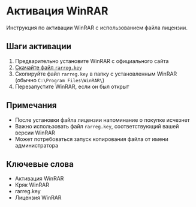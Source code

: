 # Активация WinRAR

Инструкция по активации WinRAR с использованием файла лицензии.

## Шаги активации

1. Предварительно установите WinRAR с официального сайта
2. [Скачайте файл `rarreg.key`](blob:https://github.com/83ce3442-d506-4869-9c35-5449a8a16df6) 
3. Скопируйте файл `rarreg.key` в папку с установленным WinRAR (обычно `C:\Program Files\WinRAR\`)
4. Перезапустите WinRAR, если он был открыт

## Примечания

- После установки файла лицензии напоминание о покупке исчезнет
- Важно использовать файл `rarreg.key`, соответствующий вашей версии WinRAR
- Может потребоваться запуск копирования файла от имени администратора

## Ключевые слова
- Активация WinRAR
- Кряк WinRAR
- rarreg.key
- Лицензия WinRAR
